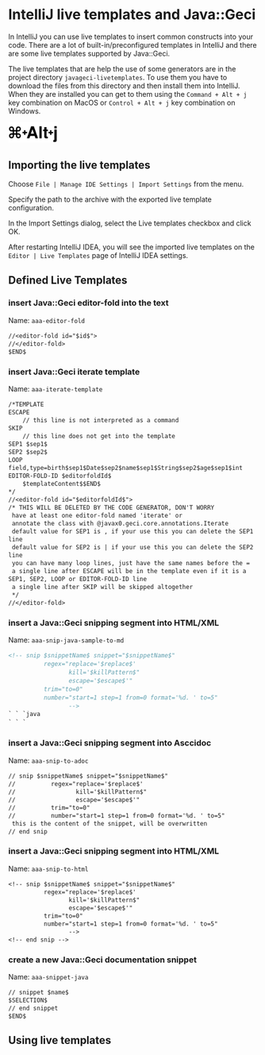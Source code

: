 # IntelliJ live templates and Java::Geci

In IntelliJ you can use live templates to insert common constructs into your code.
There are a lot of built-in/preconfigured templates in IntelliJ and there are
some live templates supported by Java::Geci.

The live templates that are help the use of some generators are in the
project directory `javageci-livetemplates`. To use them you have to download the
files from this directory and then install them into IntelliJ. When they are
installed you can get to them using the `Command + Alt + j` key combination on
MacOS or `Control + Alt + j` key combination on Windows.

<img src="images/cmd-alt-j.svg" width="100px"/>

## Importing the live templates

Choose `File | Manage IDE Settings | Import Settings` from the menu.

Specify the path to the archive with the exported live template configuration.

In the Import Settings dialog, select the Live templates checkbox and click OK.

After restarting IntelliJ IDEA, you will see the imported live templates on the 
`Editor | Live Templates` page of IntelliJ IDEA settings.

## Defined Live Templates



### insert Java::Geci editor-fold into the text

Name: `aaa-editor-fold`

```
//<editor-fold id="$id$">
//</editor-fold>
$END$
```

### insert Java::Geci iterate template

Name: `aaa-iterate-template`

```
/*TEMPLATE
ESCAPE
    // this line is not interpreted as a command
SKIP
    // this line does not get into the template
SEP1 $sep1$
SEP2 $sep2$
LOOP field,type=birth$sep1$Date$sep2$name$sep1$String$sep2$age$sep1$int
EDITOR-FOLD-ID $editorfoldId$
    $templateContent$$END$
*/
//<editor-fold id="$editorfoldId$">
/* THIS WILL BE DELETED BY THE CODE GENERATOR, DON'T WORRY
 have at least one editor-fold named 'iterate' or
 annotate the class with @javax0.geci.core.annotations.Iterate
 default value for SEP1 is , if your use this you can delete the SEP1 line
 default value for SEP2 is | if your use this you can delete the SEP2 line
 you can have many loop lines, just have the same names before the =
 a single line after ESCAPE will be in the template even if it is a SEP1, SEP2, LOOP or EDITOR-FOLD-ID line
 a single line after SKIP will be skipped altogether
 */
//</editor-fold>
```

### insert a Java::Geci snipping segment into HTML/XML

Name: `aaa-snip-java-sample-to-md`

```xml
<!-- snip $snippetName$ snippet="$snippetName$" 
          regex="replace='$replace$'
                 kill='$killPattern$"
                 escape='$escape$'"
          trim="to=0"
          number="start=1 step=1 from=0 format='%d. ' to=5"
                 -->
` ` `java
` ` `
```


### insert a Java::Geci snipping segment into Asccidoc

Name: `aaa-snip-to-adoc`

```
// snip $snippetName$ snippet="$snippetName$"
//          regex="replace='$replace$'
//                 kill='$killPattern$"
//                 escape='$escape$'"
//          trim="to=0"
//          number="start=1 step=1 from=0 format='%d. ' to=5"
 this is the content of the snippet, will be overwritten
// end snip
```

### insert a Java::Geci snipping segment into HTML/XML

Name: `aaa-snip-to-html`

```
<!-- snip $snippetName$ snippet="$snippetName$" 
          regex="replace='$replace$'
                 kill='$killPattern$"
                 escape='$escape$'"
          trim="to=0"
          number="start=1 step=1 from=0 format='%d. ' to=5"
                 -->
<!-- end snip -->
```

### create a new Java::Geci documentation snippet

Name: `aaa-snippet-java`

```
// snippet $name$
$SELECTION$
// end snippet
$END$
```

## Using live templates
